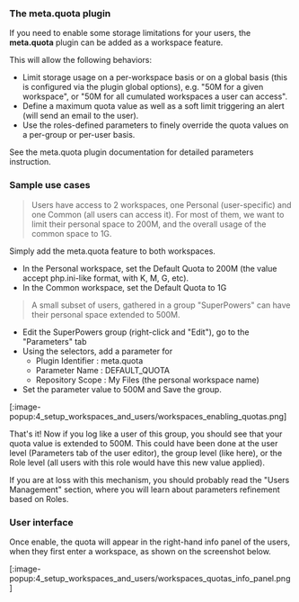 ### The meta.quota plugin
If you need to enable some storage limitations for your users, the **meta.quota** plugin can be added as a workspace feature.

This will allow the following behaviors:

+ Limit storage usage on a per-workspace basis or on a global basis (this is configured via the plugin global options), e.g. "50M for a given workspace", or "50M for all cumulated workspaces a user can access".
+ Define a maximum quota value as well as a soft limit triggering an alert (will send an email to the user).
+ Use the roles-defined parameters to finely override the quota values on a per-group or per-user basis.

See the meta.quota plugin documentation for detailed parameters instruction.

### Sample use cases
> Users have access to 2 workspaces, one Personal (user-specific) and one Common (all users can access it). For most of them, we want to limit their personal space to 200M, and the overall usage of the common space to 1G.

Simply add the meta.quota feature to both workspaces.

+ In the Personal workspace, set the Default Quota to 200M (the value accept php.ini-like format, with K, M, G, etc).
+ In the Common workspace, set the Default Quota to 1G


> A small subset of users, gathered in a group "SuperPowers" can have their personal space extended to 500M.

+ Edit the SuperPowers group (right-click and "Edit"), go to the "Parameters" tab
+ Using the selectors, add a parameter for
    - Plugin Identifier : meta.quota
    - Parameter Name : DEFAULT_QUOTA
    - Repository Scope : My Files (the personal workspace name)
+ Set the parameter value to 500M and Save the group.

[:image-popup:4_setup_workspaces_and_users/workspaces_enabling_quotas.png]

That's it! Now if you log like a user of this group, you should see that your quota value is extended to 500M. This could have been done at the user level (Parameters tab of the user editor), the group level (like here), or the Role level (all users with this role would have this new value applied).

If you are at loss with this mechanism, you should probably read the "Users Management" section, where you will learn about parameters refinement based on Roles.

### User interface

Once enable, the quota will appear in the right-hand info panel of the users, when they first enter a workspace, as shown on the screenshot below.

[:image-popup:4_setup_workspaces_and_users/workspaces_quotas_info_panel.png]
